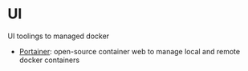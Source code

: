 # UI

UI toolings to managed docker

- [Portainer](portainer): open-source container web to manage local and remote docker containers